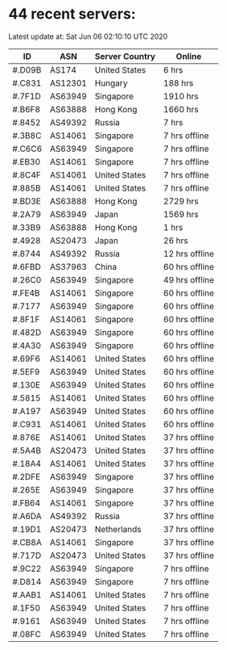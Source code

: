 # 44 recent servers:

Latest update at: Sat Jun 06 02:10:10 UTC 2020

| ID | ASN | Server Country | Online |
| -- | --- | -------------- | ------ |
| #.D09B | AS174 | United States | 6 hrs |
| #.C831 | AS12301 | Hungary | 188 hrs |
| #.7F1D | AS63949 | Singapore | 1910 hrs |
| #.B6F8 | AS63888 | Hong Kong | 1660 hrs |
| #.8452 | AS49392 | Russia | 7 hrs |
| #.3B8C | AS14061 | Singapore | 7 hrs offline |
| #.C6C6 | AS63949 | Singapore | 7 hrs offline |
| #.EB30 | AS14061 | Singapore | 7 hrs offline |
| #.8C4F | AS14061 | United States | 7 hrs offline |
| #.885B | AS14061 | United States | 7 hrs offline |
| #.BD3E | AS63888 | Hong Kong | 2729 hrs |
| #.2A79 | AS63949 | Japan | 1569 hrs |
| #.33B9 | AS63888 | Hong Kong | 1 hrs |
| #.4928 | AS20473 | Japan | 26 hrs |
| #.8744 | AS49392 | Russia | 12 hrs offline |
| #.6FBD | AS37963 | China | 60 hrs offline |
| #.26C0 | AS63949 | Singapore | 49 hrs offline |
| #.FE4B | AS14061 | Singapore | 60 hrs offline |
| #.7177 | AS63949 | Singapore | 60 hrs offline |
| #.8F1F | AS14061 | Singapore | 60 hrs offline |
| #.482D | AS63949 | Singapore | 60 hrs offline |
| #.4A30 | AS63949 | Singapore | 60 hrs offline |
| #.69F6 | AS14061 | United States | 60 hrs offline |
| #.5EF9 | AS63949 | United States | 60 hrs offline |
| #.130E | AS63949 | United States | 60 hrs offline |
| #.5815 | AS14061 | United States | 60 hrs offline |
| #.A197 | AS63949 | United States | 60 hrs offline |
| #.C931 | AS14061 | United States | 60 hrs offline |
| #.876E | AS14061 | United States | 37 hrs offline |
| #.5A4B | AS20473 | United States | 37 hrs offline |
| #.18A4 | AS14061 | United States | 37 hrs offline |
| #.2DFE | AS63949 | Singapore | 37 hrs offline |
| #.265E | AS63949 | Singapore | 37 hrs offline |
| #.FB64 | AS14061 | Singapore | 37 hrs offline |
| #.A6DA | AS49392 | Russia | 37 hrs offline |
| #.19D1 | AS20473 | Netherlands | 37 hrs offline |
| #.CB8A | AS14061 | Singapore | 37 hrs offline |
| #.717D | AS20473 | United States | 37 hrs offline |
| #.9C22 | AS63949 | Singapore | 7 hrs offline |
| #.D814 | AS63949 | Singapore | 7 hrs offline |
| #.AAB1 | AS14061 | United States | 7 hrs offline |
| #.1F50 | AS63949 | United States | 7 hrs offline |
| #.9161 | AS63949 | United States | 7 hrs offline |
| #.08FC | AS63949 | United States | 7 hrs offline |

